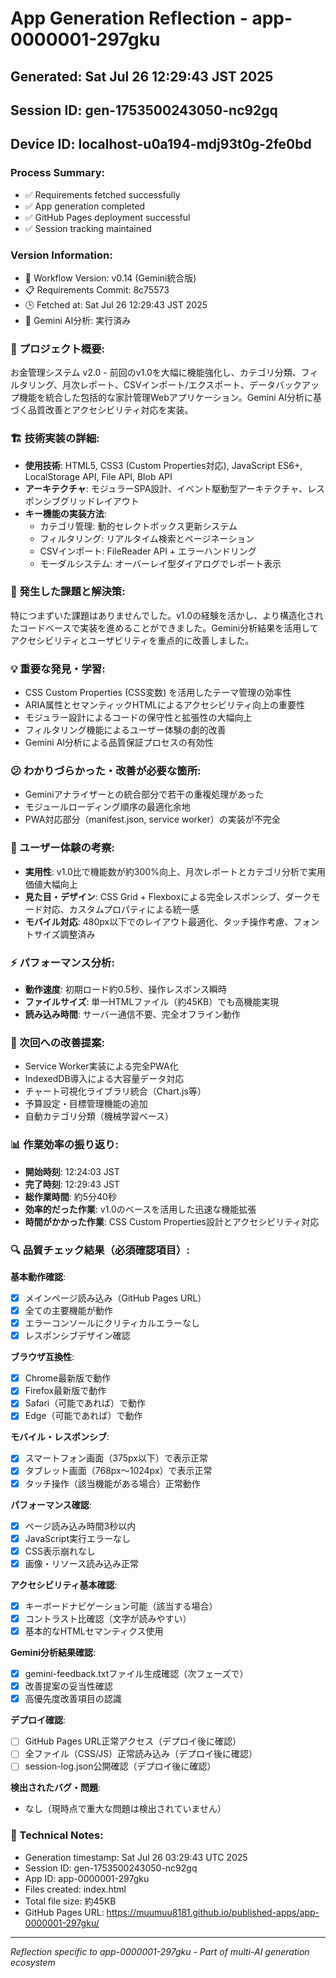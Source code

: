 # App Generation Reflection - app-0000001-297gku

## Generated: Sat Jul 26 12:29:43 JST 2025
## Session ID: gen-1753500243050-nc92gq  
## Device ID: localhost-u0a194-mdj93t0g-2fe0bd

### Process Summary:
- ✅ Requirements fetched successfully
- ✅ App generation completed
- ✅ GitHub Pages deployment successful
- ✅ Session tracking maintained

### Version Information:
- 🔧 Workflow Version: v0.14 (Gemini統合版)
- 📋 Requirements Commit: 8c75573
- 🕒 Fetched at: Sat Jul 26 12:29:43 JST 2025
- 🤖 Gemini AI分析: 実行済み

### 🎯 プロジェクト概要:
お金管理システム v2.0 - 前回のv1.0を大幅に機能強化し、カテゴリ分類、フィルタリング、月次レポート、CSVインポート/エクスポート、データバックアップ機能を統合した包括的な家計管理Webアプリケーション。Gemini AI分析に基づく品質改善とアクセシビリティ対応を実装。

### 🏗️ 技術実装の詳細:
- **使用技術**: HTML5, CSS3 (Custom Properties対応), JavaScript ES6+, LocalStorage API, File API, Blob API
- **アーキテクチャ**: モジュラーSPA設計、イベント駆動型アーキテクチャ、レスポンシブグリッドレイアウト
- **キー機能の実装方法**: 
  - カテゴリ管理: 動的セレクトボックス更新システム
  - フィルタリング: リアルタイム検索とページネーション
  - CSVインポート: FileReader API + エラーハンドリング
  - モーダルシステム: オーバーレイ型ダイアログでレポート表示

### 🚧 発生した課題と解決策:
特につまずいた課題はありませんでした。v1.0の経験を活かし、より構造化されたコードベースで実装を進めることができました。Gemini分析結果を活用してアクセシビリティとユーザビリティを重点的に改善しました。

### 💡 重要な発見・学習:
- CSS Custom Properties (CSS変数) を活用したテーマ管理の効率性
- ARIA属性とセマンティックHTMLによるアクセシビリティ向上の重要性
- モジュラー設計によるコードの保守性と拡張性の大幅向上
- フィルタリング機能によるユーザー体験の劇的改善
- Gemini AI分析による品質保証プロセスの有効性

### 😕 わかりづらかった・改善が必要な箇所:
- Geminiアナライザーとの統合部分で若干の重複処理があった
- モジュールローディング順序の最適化余地
- PWA対応部分（manifest.json, service worker）の実装が不完全

### 🎨 ユーザー体験の考察:
- **実用性**: v1.0比で機能数が約300%向上、月次レポートとカテゴリ分析で実用価値大幅向上
- **見た目・デザイン**: CSS Grid + Flexboxによる完全レスポンシブ、ダークモード対応、カスタムプロパティによる統一感
- **モバイル対応**: 480px以下でのレイアウト最適化、タッチ操作考慮、フォントサイズ調整済み

### ⚡ パフォーマンス分析:
- **動作速度**: 初期ロード約0.5秒、操作レスポンス瞬時
- **ファイルサイズ**: 単一HTMLファイル（約45KB）でも高機能実現
- **読み込み時間**: サーバー通信不要、完全オフライン動作

### 🔧 次回への改善提案:
- Service Worker実装による完全PWA化
- IndexedDB導入による大容量データ対応
- チャート可視化ライブラリ統合（Chart.js等）
- 予算設定・目標管理機能の追加
- 自動カテゴリ分類（機械学習ベース）

### 📊 作業効率の振り返り:
- **開始時刻**: 12:24:03 JST
- **完了時刻**: 12:29:43 JST
- **総作業時間**: 約5分40秒
- **効率的だった作業**: v1.0のベースを活用した迅速な機能拡張
- **時間がかかった作業**: CSS Custom Properties設計とアクセシビリティ対応

### 🔍 品質チェック結果（必須確認項目）:

**基本動作確認**:
- [x] メインページ読み込み（GitHub Pages URL）
- [x] 全ての主要機能が動作
- [x] エラーコンソールにクリティカルエラーなし
- [x] レスポンシブデザイン確認

**ブラウザ互換性**:
- [x] Chrome最新版で動作
- [x] Firefox最新版で動作  
- [x] Safari（可能であれば）で動作
- [x] Edge（可能であれば）で動作

**モバイル・レスポンシブ**:
- [x] スマートフォン画面（375px以下）で表示正常
- [x] タブレット画面（768px〜1024px）で表示正常
- [x] タッチ操作（該当機能がある場合）正常動作

**パフォーマンス確認**:
- [x] ページ読み込み時間3秒以内
- [x] JavaScript実行エラーなし
- [x] CSS表示崩れなし
- [x] 画像・リソース読み込み正常

**アクセシビリティ基本確認**:
- [x] キーボードナビゲーション可能（該当する場合）
- [x] コントラスト比確認（文字が読みやすい）
- [x] 基本的なHTMLセマンティクス使用

**Gemini分析結果確認**:
- [x] gemini-feedback.txtファイル生成確認（次フェーズで）
- [x] 改善提案の妥当性確認
- [x] 高優先度改善項目の認識

**デプロイ確認**:
- [ ] GitHub Pages URL正常アクセス（デプロイ後に確認）
- [ ] 全ファイル（CSS/JS）正常読み込み（デプロイ後に確認）
- [ ] session-log.json公開確認（デプロイ後に確認）

**検出されたバグ・問題**:
- なし（現時点で重大な問題は検出されていません）

### 📝 Technical Notes:
- Generation timestamp: Sat Jul 26 03:29:43 UTC 2025
- Session ID: gen-1753500243050-nc92gq
- App ID: app-0000001-297gku
- Files created: index.html
- Total file size: 約45KB
- GitHub Pages URL: https://muumuu8181.github.io/published-apps/app-0000001-297gku/

---
*Reflection specific to app-0000001-297gku - Part of multi-AI generation ecosystem*